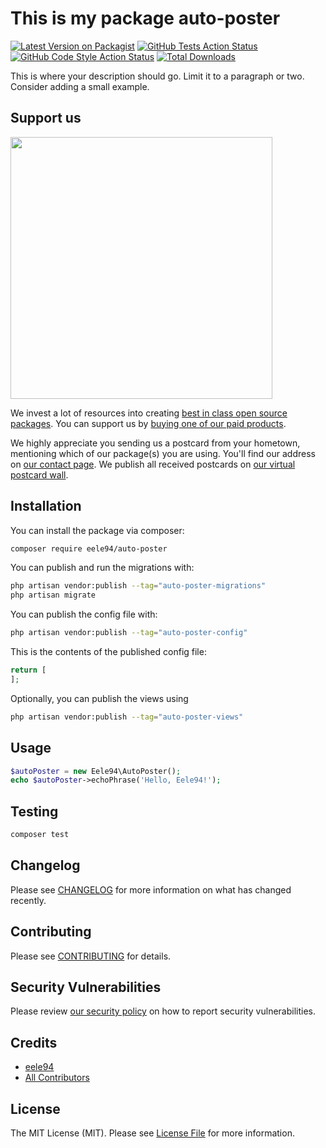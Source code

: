 # This is my package auto-poster

[![Latest Version on Packagist](https://img.shields.io/packagist/v/eele94/auto-poster.svg?style=flat-square)](https://packagist.org/packages/eele94/auto-poster)
[![GitHub Tests Action Status](https://img.shields.io/github/actions/workflow/status/eele94/auto-poster/run-tests.yml?branch=main&label=tests&style=flat-square)](https://github.com/eele94/auto-poster/actions?query=workflow%3Arun-tests+branch%3Amain)
[![GitHub Code Style Action Status](https://img.shields.io/github/actions/workflow/status/eele94/auto-poster/fix-php-code-style-issues.yml?branch=main&label=code%20style&style=flat-square)](https://github.com/eele94/auto-poster/actions?query=workflow%3A"Fix+PHP+code+style+issues"+branch%3Amain)
[![Total Downloads](https://img.shields.io/packagist/dt/eele94/auto-poster.svg?style=flat-square)](https://packagist.org/packages/eele94/auto-poster)

This is where your description should go. Limit it to a paragraph or two. Consider adding a small example.

## Support us

[<img src="https://github-ads.s3.eu-central-1.amazonaws.com/auto-poster.jpg?t=1" width="419px" />](https://spatie.be/github-ad-click/auto-poster)

We invest a lot of resources into creating [best in class open source packages](https://spatie.be/open-source). You can support us by [buying one of our paid products](https://spatie.be/open-source/support-us).

We highly appreciate you sending us a postcard from your hometown, mentioning which of our package(s) you are using. You'll find our address on [our contact page](https://spatie.be/about-us). We publish all received postcards on [our virtual postcard wall](https://spatie.be/open-source/postcards).

## Installation

You can install the package via composer:

```bash
composer require eele94/auto-poster
```

You can publish and run the migrations with:

```bash
php artisan vendor:publish --tag="auto-poster-migrations"
php artisan migrate
```

You can publish the config file with:

```bash
php artisan vendor:publish --tag="auto-poster-config"
```

This is the contents of the published config file:

```php
return [
];
```

Optionally, you can publish the views using

```bash
php artisan vendor:publish --tag="auto-poster-views"
```

## Usage

```php
$autoPoster = new Eele94\AutoPoster();
echo $autoPoster->echoPhrase('Hello, Eele94!');
```

## Testing

```bash
composer test
```

## Changelog

Please see [CHANGELOG](CHANGELOG.md) for more information on what has changed recently.

## Contributing

Please see [CONTRIBUTING](CONTRIBUTING.md) for details.

## Security Vulnerabilities

Please review [our security policy](../../security/policy) on how to report security vulnerabilities.

## Credits

- [eele94](https://github.com/eele94)
- [All Contributors](../../contributors)

## License

The MIT License (MIT). Please see [License File](LICENSE.md) for more information.
